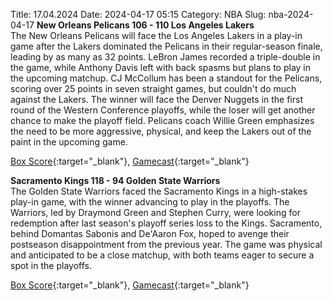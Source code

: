 Title: 17.04.2024
Date: 2024-04-17 05:15
Category: NBA 
Slug: nba-2024-04-17 
**New Orleans Pelicans 106 - 110 Los Angeles Lakers**  
The New Orleans Pelicans will face the Los Angeles Lakers in a play-in game after the Lakers dominated the Pelicans in their regular-season finale, leading by as many as 32 points. LeBron James recorded a triple-double in the game, while Anthony Davis left with back spasms but plans to play in the upcoming matchup. CJ McCollum has been a standout for the Pelicans, scoring over 25 points in seven straight games, but couldn't do much against the Lakers. The winner will face the Denver Nuggets in the first round of the Western Conference playoffs, while the loser will get another chance to make the playoff field. Pelicans coach Willie Green emphasizes the need to be more aggressive, physical, and keep the Lakers out of the paint in the upcoming game. 

[Box Score](https://www.nba.com/game/lal-vs-nop-0052300121/box-score){:target="_blank"}, [Gamecast](https://www.nba.com/game/lal-vs-nop-0052300121){:target="_blank"}<br>

**Sacramento Kings 118 - 94 Golden State Warriors**  
The Golden State Warriors faced the Sacramento Kings in a high-stakes play-in game, with the winner advancing to play in the playoffs. The Warriors, led by Draymond Green and Stephen Curry, were looking for redemption after last season's playoff series loss to the Kings. Sacramento, behind Domantas Sabonis and De'Aaron Fox, hoped to avenge their postseason disappointment from the previous year. The game was physical and anticipated to be a close matchup, with both teams eager to secure a spot in the playoffs. 

[Box Score](https://www.nba.com/game/gsw-vs-sac-0052300131/box-score){:target="_blank"}, [Gamecast](https://www.nba.com/game/gsw-vs-sac-0052300131){:target="_blank"}<br>

